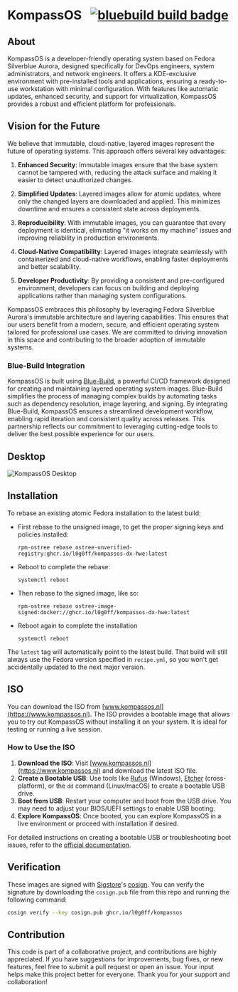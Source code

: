 # KompassOS &nbsp; [![bluebuild build badge](https://github.com/l0g0ff/kompassos/actions/workflows/build.yml/badge.svg)](https://github.com/l0g0ff/kompassos/actions/workflows/build.yml)

## About

KompassOS is a developer-friendly operating system based on Fedora Silverblue Aurora, designed specifically for DevOps engineers, system administrators, and network engineers. It offers a KDE-exclusive environment with pre-installed tools and applications, ensuring a ready-to-use workstation with minimal configuration. With features like automatic updates, enhanced security, and support for virtualization, KompassOS provides a robust and efficient platform for professionals.

## Vision for the Future

We believe that immutable, cloud-native, layered images represent the future of operating systems. This approach offers several key advantages:

1. **Enhanced Security**: Immutable images ensure that the base system cannot be tampered with, reducing the attack surface and making it easier to detect unauthorized changes.

2. **Simplified Updates**: Layered images allow for atomic updates, where only the changed layers are downloaded and applied. This minimizes downtime and ensures a consistent state across deployments.

3. **Reproducibility**: With immutable images, you can guarantee that every deployment is identical, eliminating "it works on my machine" issues and improving reliability in production environments.

4. **Cloud-Native Compatibility**: Layered images integrate seamlessly with containerized and cloud-native workflows, enabling faster deployments and better scalability.

5. **Developer Productivity**: By providing a consistent and pre-configured environment, developers can focus on building and deploying applications rather than managing system configurations.

KompassOS embraces this philosophy by leveraging Fedora Silverblue Aurora's immutable architecture and layering capabilities. This ensures that our users benefit from a modern, secure, and efficient operating system tailored for professional use cases. We are committed to driving innovation in this space and contributing to the broader adoption of immutable systems.

### Blue-Build Integration

KompassOS is built using [Blue-Build](https://blue-build.org), a powerful CI/CD framework designed for creating and maintaining layered operating system images. Blue-Build simplifies the process of managing complex builds by automating tasks such as dependency resolution, image layering, and signing. By integrating Blue-Build, KompassOS ensures a streamlined development workflow, enabling rapid iteration and consistent quality across releases. This partnership reflects our commitment to leveraging cutting-edge tools to deliver the best possible experience for our users.

## Desktop

![KompassOS Desktop](https://www.kompassos.nl/assets/aurora-hero.png)

## Installation


To rebase an existing atomic Fedora installation to the latest build:

- First rebase to the unsigned image, to get the proper signing keys and policies installed:
  ```
  rpm-ostree rebase ostree-unverified-registry:ghcr.io/l0g0ff/kompassos-dx-hwe:latest
  ```
- Reboot to complete the rebase:
  ```
  systemctl reboot
  ```
- Then rebase to the signed image, like so:
  ```
  rpm-ostree rebase ostree-image-signed:docker://ghcr.io/l0g0ff/kompassos-dx-hwe:latest
  ```
- Reboot again to complete the installation
  ```
  systemctl reboot
  ```

The `latest` tag will automatically point to the latest build. That build will still always use the Fedora version specified in `recipe.yml`, so you won't get accidentally updated to the next major version.

## ISO

You can download the ISO from [www.kompassos.nl](https://www.kompassos.nl). The ISO provides a bootable image that allows you to try out KompassOS without installing it on your system. It is ideal for testing or running a live session.

### How to Use the ISO

1. **Download the ISO**: Visit [www.kompassos.nl](https://www.kompassos.nl) and download the latest ISO file.
2. **Create a Bootable USB**: Use tools like [Rufus](https://rufus.ie/) (Windows), [Etcher](https://www.balena.io/etcher/) (cross-platform), or the `dd` command (Linux/macOS) to create a bootable USB drive.
3. **Boot from USB**: Restart your computer and boot from the USB drive. You may need to adjust your BIOS/UEFI settings to enable USB booting.
4. **Explore KompassOS**: Once booted, you can explore KompassOS in a live environment or proceed with installation if desired.

For detailed instructions on creating a bootable USB or troubleshooting boot issues, refer to the [official documentation](https://www.kompassos.nl/docs).

## Verification

These images are signed with [Sigstore](https://www.sigstore.dev/)'s [cosign](https://github.com/sigstore/cosign). You can verify the signature by downloading the `cosign.pub` file from this repo and running the following command:

```bash
cosign verify --key cosign.pub ghcr.io/l0g0ff/kompassos
```

## Contribution

This code is part of a collaborative project, and contributions are highly appreciated. 
If you have suggestions for improvements, bug fixes, or new features, feel free to submit 
a pull request or open an issue. Your input helps make this project better for everyone. 
Thank you for your support and collaboration!
